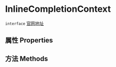 # InlineCompletionContext
`interface` [官网地址](https://microsoft.github.io/monaco-editor/docs.html#interfaces/languages.InlineCompletionContext.html)
## 属性 Properties
## 方法 Methods

